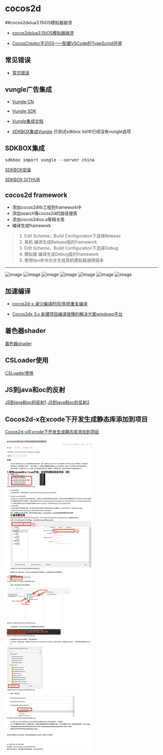 # cocos2d

##cocos2dxlua3.15iOS模拟器崩溃
- [cocos2dxlua3.15iOS模拟器崩溃](http://www.cnblogs.com/skar/p/7066254.html)

- [CocosCreator手记03——配置VSCode的TypeScript环境](http://www.tuicool.com/articles/U3mU3my)


## 常见错误
- [常见错误](常见错误.md)

## vungle广告集成

- [Vungle CN](https://support.vungle.com/hc/zh-cn)

- [Vungle SDK](https://dashboard.vungle.com/sdk)

- [Vungle集成文档](https://support.vungle.com/hc/en-us/articles/115000477452)

- [SDKBOX集成Vungle](http://docs.sdkbox.com/zh/plugins/vungle/v3-cpp/)
已测试sdkbox list中已经没有vungle选项

## SDKBOX集成
<pre>
sdkbox import vungle --server china
</pre>

[SDKBOX安装](http://docs.sdkbox.com/en/installer/)

[SDKBOX GITHUB](https://github.com/sdkbox/sdkbox-sample-vungle)


## cocos2d framework

- 添加cocos2dlib工程到framework中
- 添加search等cocos2d的路径搜索
- 添加cocos2dios.a等相关库
- 编译生成framework
>1. Edit Scheme，Build Configuration下选择Release 
>2. 真机 编译生成Release版的framework
>3. Edit Scheme，Build Configuration下选择Debug
>4. 模拟器 编译生成Debug版的framework
>5. 使用lipo命令合并生成真机模拟器通用版本

---
![image](res/添加cocos2dlib工程到framework中)
![image](res/添加search等cocos2d的路径搜索1)
![image](res/添加search等cocos2d的路径搜索2)
![image](res/添加search等cocos2d的路径搜索3)
![image](res/添加search等cocos2d的路径搜索4)
![image](res/添加search等cocos2d的路径搜索5)
![image](res/添加cocos2dios.a等相关库)


## 加速编译

- [cocos2d-x 减少编译时间/免除重复编译](http://blog.csdn.net/u014335219/article/details/50492088)

- [Cocos2dx 3.x 新建项目编译很慢的解决方案windows平台](http://blog.csdn.net/crocodile__/article/details/51133835)


## 着色器shader
[着色器shader](着色器shader.md)

## CSLoader使用
[CSLoader使用](CSLoader使用.md)

## JS到java和oc的反射
[JS到java和oc的反射1][1]
[JS到java和oc的反射2][2]

## Cocos2d-x在xcode下开发生成静态库添加到项目 ##
[Cocos2d-x在xcode下开发生成静态库添加到项目][3]

![image](res/静态库.png)

[1]:http://www.cocos.com/docs//doc/article/index?type=cocos2d-x&url=/doc/cocos-docs-master/manual/framework/html5/v3/reflection/zh.md
[2]:http://www.cocos.com/docs/article/index?type=cocos2d-x&url=/doc/cocos-docs-master/manual/framework/html5/v3/reflection-oc/zh.md 
[3]:http://blog.csdn.net/vivi_12/article/details/54668714